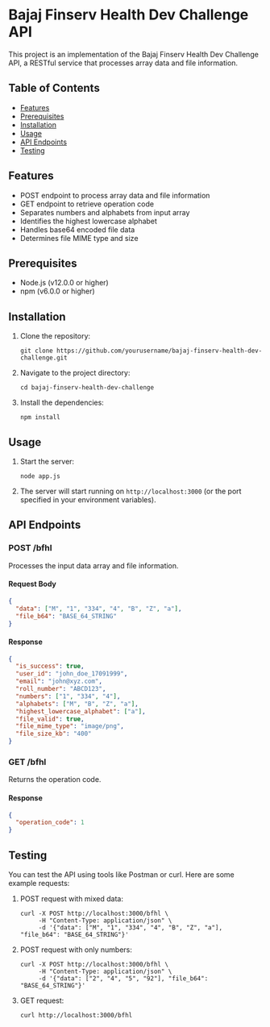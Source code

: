 # Bajaj Finserv Health Dev Challenge API

This project is an implementation of the Bajaj Finserv Health Dev Challenge API, a RESTful service that processes array data and file information.

## Table of Contents

- [Features](#features)
- [Prerequisites](#prerequisites)
- [Installation](#installation)
- [Usage](#usage)
- [API Endpoints](#api-endpoints)
- [Testing](#testing)

## Features

- POST endpoint to process array data and file information
- GET endpoint to retrieve operation code
- Separates numbers and alphabets from input array
- Identifies the highest lowercase alphabet
- Handles base64 encoded file data
- Determines file MIME type and size

## Prerequisites

- Node.js (v12.0.0 or higher)
- npm (v6.0.0 or higher)

## Installation

1. Clone the repository:
   ```
   git clone https://github.com/yourusername/bajaj-finserv-health-dev-challenge.git
   ```

2. Navigate to the project directory:
   ```
   cd bajaj-finserv-health-dev-challenge
   ```

3. Install the dependencies:
   ```
   npm install
   ```

## Usage

1. Start the server:
   ```
   node app.js
   ```

2. The server will start running on `http://localhost:3000` (or the port specified in your environment variables).

## API Endpoints

### POST /bfhl

Processes the input data array and file information.

#### Request Body

```json
{
  "data": ["M", "1", "334", "4", "B", "Z", "a"],
  "file_b64": "BASE_64_STRING"
}
```

#### Response

```json
{
  "is_success": true,
  "user_id": "john_doe_17091999",
  "email": "john@xyz.com",
  "roll_number": "ABCD123",
  "numbers": ["1", "334", "4"],
  "alphabets": ["M", "B", "Z", "a"],
  "highest_lowercase_alphabet": ["a"],
  "file_valid": true,
  "file_mime_type": "image/png",
  "file_size_kb": "400"
}
```

### GET /bfhl

Returns the operation code.

#### Response

```json
{
  "operation_code": 1
}
```

## Testing

You can test the API using tools like Postman or curl. Here are some example requests:

1. POST request with mixed data:
   ```
   curl -X POST http://localhost:3000/bfhl \
        -H "Content-Type: application/json" \
        -d '{"data": ["M", "1", "334", "4", "B", "Z", "a"], "file_b64": "BASE_64_STRING"}'
   ```

2. POST request with only numbers:
   ```
   curl -X POST http://localhost:3000/bfhl \
        -H "Content-Type: application/json" \
        -d '{"data": ["2", "4", "5", "92"], "file_b64": "BASE_64_STRING"}'
   ```

3. GET request:
   ```
   curl http://localhost:3000/bfhl
   ```

